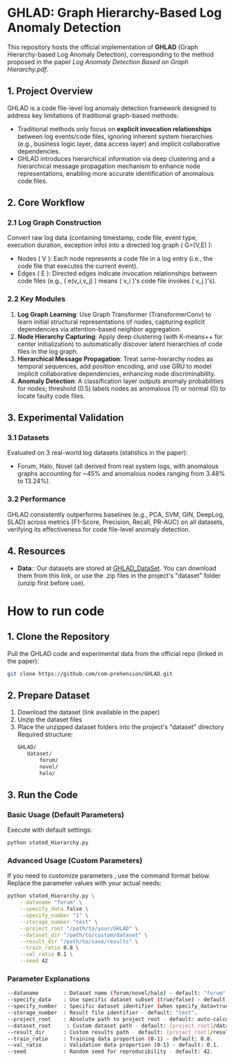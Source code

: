 # GHLAD: Graph Hierarchy-Based Log Anomaly Detection
This repository hosts the official implementation of **GHLAD** (Graph Hierarchy-based Log Anomaly Detection), corresponding to the method proposed in the paper *Log Anomaly Detection Based on Graph Hierarchy.pdf*.


## 1. Project Overview
GHLAD is a code file-level log anomaly detection framework designed to address key limitations of traditional graph-based methods:  
- Traditional methods only focus on **explicit invocation relationships** between log events/code files, ignoring inherent system hierarchies (e.g., business logic layer, data access layer) and implicit collaborative dependencies.  
- GHLAD introduces hierarchical information via deep clustering and a hierarchical message propagation mechanism to enhance node representations, enabling more accurate identification of anomalous code files.


## 2. Core Workflow
### 2.1 Log Graph Construction
Convert raw log data (containing timestamp, code file, event type, execution duration, exception info) into a directed log graph \( G=(V,E) \):  
- Nodes \( V \): Each node represents a code file in a log entry (i.e., the code file that executes the current event).  
- Edges \( E \): Directed edges indicate invocation relationships between code files (e.g., \( e(v_i,v_j) \) means \( v_i \)'s code file invokes \( v_j \)'s).

### 2.2 Key Modules
1. **Log Graph Learning**: Use Graph Transformer (TransformerConv) to learn initial structural representations of nodes, capturing explicit dependencies via attention-based neighbor aggregation.  
2. **Node Hierarchy Capturing**: Apply deep clustering (with K-means++ for center initialization) to automatically discover latent hierarchies of code files in the log graph.  
3. **Hierarchical Message Propagation**: Treat same-hierarchy nodes as temporal sequences, add position encoding, and use GRU to model implicit collaborative dependencies, enhancing node discriminability.  
4. **Anomaly Detection**: A classification layer outputs anomaly probabilities for nodes; threshold (0.5) labels nodes as anomalous (1) or normal (0) to locate faulty code files.


## 3. Experimental Validation
### 3.1 Datasets
Evaluated on 3 real-world log datasets (statistics in the paper):  
- Forum, Halo, Novel (all derived from real system logs, with anomalous graphs accounting for ~45% and anomalous nodes ranging from 3.48% to 13.24%).

### 3.2 Performance
GHLAD consistently outperforms baselines (e.g., PCA, SVM, GIN, DeepLog, SLAD) across metrics (F1-Score, Precision, Recall, PR-AUC) on all datasets, verifying its effectiveness for code file-level anomaly detection.


## 4. Resources
- **Data**:: Our datasets are stored at [GHLAD_DataSet](https://zenodo.org/records/17219017). You can download them from this link, or use the .zip files in the project's "dataset" folder (unzip first before use).

# How to run code

## 1. Clone the Repository
Pull the GHLAD code and experimental data from the official repo (linked in the paper):
```bash
git clone https://github.com/com-prehension/GHLAD.git
```

## 2. Prepare Dataset
1. Download the dataset (link available in the paper)
2. Unzip the dataset files
3. Place the unzipped dataset folders into the project's "dataset" directory
   Required structure:
   ```bash
   GHLAD/
      dataset/
          forum/
          novel/
          halo/
   ```


## 3. Run the Code

### Basic Usage (Default Parameters)
Execute with default settings:
```bash
python stated_Hierarchy.py
```


### Advanced Usage (Custom Parameters)
If you need to customize parameters , use the command format below. Replace the parameter values with your actual needs:
```bash
python stated_Hierarchy.py \
    --dataname "forum" \
    --specify_data false \
    --specify_number "1" \
    --storage_number "test" \
    --project_root "/path/to/your/GHLAD" \
    --dataset_dir "/path/to/custom/dataset" \
    --result_dir "/path/to/save/results" \
    --train_ratio 0.8 \
    --val_ratio 0.1 \
    --seed 42
```


### Parameter Explanations
```bash
--dataname        : Dataset name (forum/novel/halo) - default: "forum".
--specify_data    : Use specific dataset subset (true/false) - default: false.
--specify_number  : Specific dataset identifier (when specify_data=true) - default: "1".
--storage_number  : Result file identifier - default: "test".
--project_root    : Absolute path to project root - default: auto-calculated.
--dataset_root     : Custom dataset path - default: [project_root]/dataset.
--result_dir      : Custom results path - default: [project_root]/result.
--train_ratio     : Training data proportion (0-1) - default: 0.8.
--val_ratio       : Validation data proportion (0-1) - default: 0.1.
--seed            : Random seed for reproducibility - default: 42.
```


